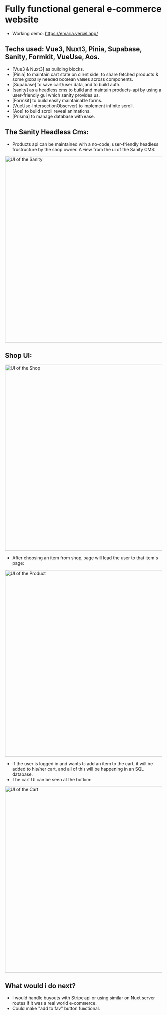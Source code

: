 # Fully functional general e-commerce website
- Working demo: https://emaria.vercel.app/ 


## Techs used: Vue3, Nuxt3, Pinia, Supabase, Sanity, Formkit, VueUse, Aos.
- [Vue3 & Nuxt3] as building blocks.
- [Pinia] to maintain cart state on client side, to share fetched products & some globally needed boolean values across components.
- [Supabase] to save cart/user data, and to build auth.
- [sanity] as a headless cms to build and maintain products-api by using a user-friendly gui which sanity provides us.
- [Formkit] to build easily maintainable forms.
- [VueUse-IntersectionObserver] to implement infinite scroll.
- [Aos] to build scroll reveal animations.
- [Prisma] to manage database with ease.

## The Sanity Headless Cms:

- Products api can be maintained with a no-code, user-friendly headless frustructure by the shop owner. A view from the ui of the Sanity CMS:
<img src="https://wjfywtvnvjbposklgxzj.supabase.co/storage/v1/object/public/readme/sanityui.jpg" alt="UI of the Sanity" width="600">


## Shop UI:
<img src="https://wjfywtvnvjbposklgxzj.supabase.co/storage/v1/object/public/readme/shop.jpg" alt="UI of the Shop" width="600">

- After choosing an item from shop, page will lead the user to that item's page:

<img src="https://wjfywtvnvjbposklgxzj.supabase.co/storage/v1/object/public/readme/product.jpg" alt="UI of the Product" width="600">

- If the user is logged in and wants to add an item to the cart, it will be added to his/her cart, and all of this will be happening in an SQL database.
- The cart UI can be seen at the bottom:

<img src="https://wjfywtvnvjbposklgxzj.supabase.co/storage/v1/object/public/readme/cart.jpg" alt="UI of the Cart" width="600">



## What would i do next?
- I would handle buyouts with Stripe api or using similar on Nuxt server routes if it was a real world e-commerce.
- Could make "add to fav" button functional.
